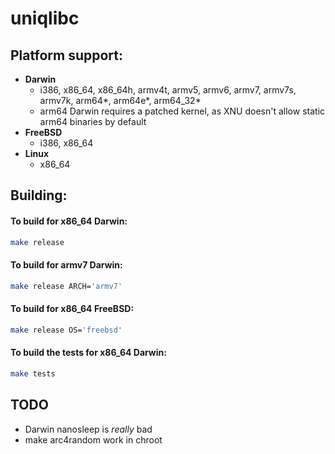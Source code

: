 # uniqlibc

## Platform support:

- **Darwin**
    - i386, x86_64, x86_64h, armv4t, armv5, armv6, armv7, armv7s, armv7k, arm64*, arm64e*, arm64_32*
    - arm64 Darwin requires a patched kernel, as XNU doesn't allow static arm64 binaries by default
- **FreeBSD**
    - i386, x86_64
- **Linux**
    - x86_64

## Building:

#### To build for x86_64 Darwin:

```sh
make release
```

#### To build for armv7 Darwin:

```sh
make release ARCH='armv7'
```

#### To build for x86_64 FreeBSD:

```sh
make release OS='freebsd'
```

#### To build the tests for x86_64 Darwin:

```sh
make tests
```

## TODO
- Darwin nanosleep is *really* bad
- make arc4random work in chroot
